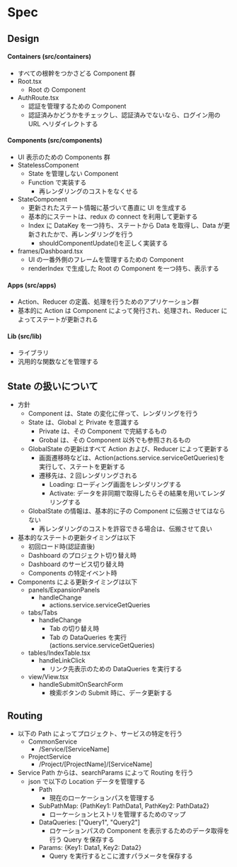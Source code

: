 # Spec

## Design

#### Containers (src/containers)

- すべての根幹をつかさどる Component 群
- Root.tsx
  - Root の Component
- AuthRoute.tsx
  - 認証を管理するための Component
  - 認証済みかどうかをチェックし、認証済みでないなら、ログイン用の URL へリダイレクトする

#### Components (src/components)

- UI 表示のための Components 群
- StatelessComponent
  - State を管理しない Component
  - Function で実装する
    - 再レンダリングのコストをなくせる
- StateComponent
  - 更新されたステート情報に基づいて愚直に UI を生成する
  - 基本的にステートは、redux の connect を利用して更新する
  - Index に DataKey を一つ持ち、ステートから Data を取得し、Data が更新されたかで、再レンダリングを行う
    - shouldComponentUpdate()を正しく実装する
- frames/Dashboard.tsx
  - UI の一番外側のフレームを管理するための Component
  - renderIndex で生成した Root の Component を一つ持ち、表示する

#### Apps (src/apps)

- Action、Reducer の定義、処理を行うためのアプリケーション群
- 基本的に Action は Component によって発行され、処理され、Reducer によってステートが更新される

#### Lib (src/lib)

- ライブラリ
- 汎用的な関数などを管理する

## State の扱いについて

- 方針
  - Component は、State の変化に伴って、レンダリングを行う
  - State は、Global と Private を意識する
    - Private は、その Component で完結するもの
    - Grobal は、その Component 以外でも参照されるもの
  - GlobalState の更新はすべて Action および、Reducer によって更新する
    - 画面遷移時などは、Action(actions.service.serviceGetQueries)を実行して、ステートを更新する
    - 遷移先は、2 回レンダリングされる
      - Loading: ローディング画面をレンダリングする
      - Activate: データを非同期で取得したらその結果を用いてレンダリングする
  - GlobalState の情報は、基本的に子の Component に伝搬させてはならない
    - 再レンダリングのコストを許容できる場合は、伝搬させて良い
- 基本的なステートの更新タイミングは以下
  - 初回ロード時(認証直後)
  - Dashboard のプロジェクト切り替え時
  - Dashboard のサービス切り替え時
  - Components の特定イベント時
- Components による更新タイミングは以下
  - panels/ExpansionPanels
    - handleChange
      - actions.service.serviceGetQueries
  - tabs/Tabs
    - handleChange
      - Tab の切り替え時
      - Tab の DataQueries を実行(actions.service.serviceGetQueries)
  - tables/IndexTable.tsx
    - handleLinkClick
      - リンク先表示のための DataQueries を実行する
  - view/View.tsx
    - handleSubmitOnSearchForm
      - 検索ボタンの Submit 時に、データ更新する

## Routing

- 以下の Path によってプロジェクト、サービスの特定を行う
  - CommonService
    - /Service/[ServiceName]
  - ProjectService
    - /Project/[ProjectName]/[ServiceName]
- Service Path からは、searchParams によって Routing を行う
  - json で以下の Location データを管理する
    - Path
      - 現在のローケーションパスを管理する
    - SubPathMap: {PathKey1: PathData1, PathKey2: PathData2}
      - ローケーションヒストリを管理するためのマップ
    - DataQueries: ["Query1", "Query2"]
      - ロケーションパスの Component を表示するためのデータ取得を行う Query を保存する
    - Params: {Key1: Data1, Key2: Data2}
      - Query を実行するとこに渡すパラメータを保存する
